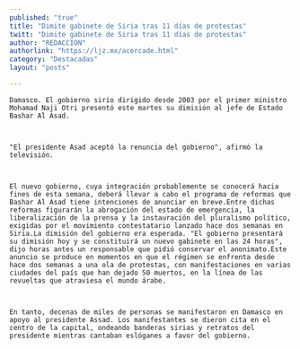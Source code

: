 ```yaml
---
published: "true"
title: "Dimite gabinete de Siria tras 11 días de protestas"
twitt: "Dimite gabinete de Siria tras 11 días de protestas"
author: "REDACCION"
authorlink: "https://ljz.mx/acercade.html"
category: "Destacadas"
layout: "posts"

---
```



  
    Damasco. El gobierno sirio dirigido desde 2003 por el primer ministro Mohamad Naji Otri presentó este martes su dimisión al jefe de Estado Bashar Al Asad.
  
  
  
    "El presidente Asad aceptó la renuncia del gobierno", afirmó la televisión.
  
  
  
    El nuevo gobierno, cuya integración probablemente se conocerá hacia fines de esta semana, deberá llevar a cabo el programa de reformas que Bashar Al Asad tiene intenciones de anunciar en breve.Entre dichas reformas figurarán la abrogación del estado de emergencia, la liberalización de la prensa y la instauración del pluralismo político, exigidas por el movimiento contestatario lanzado hace dos semanas en Siria.La dimisión del gobierno era esperada. "El gobierno presentará su dimisión hoy y se constituirá un nuevo gabinete en las 24 horas", dijo horas antes un responsable que pidió conservar el anonimato.Este anuncio se produce en momentos en que el régimen se enfrenta desde hace dos semanas a una ola de protestas, con manifestaciones en varias ciudades del país que han dejado 50 muertos, en la línea de las revueltas que atraviesa el mundo árabe.
  
  
  
    En tanto, decenas de miles de personas se manifestaron en Damasco en apoyo al presidente Assad. Los manifestantes se dieron cita en el centro de la capital, ondeando banderas sirias y retratos del presidente mientras cantaban eslóganes a favor del gobierno.
  

